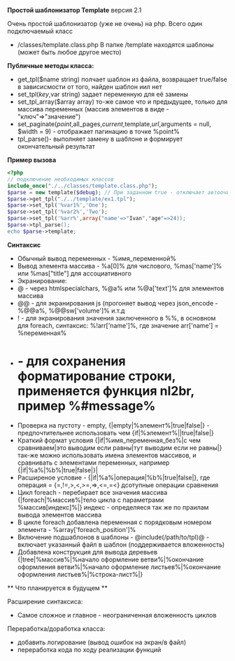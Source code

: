**Простой шаблонизатор Template**
версия 2.1

Очень простой шаблонизатор (уже не очень) на php. Всего один подключаемый класс
* /classes/template.class.php
В папке /template  находятся шаблоны (может быть любое другое место)

**Публичные методы класса:**

* get_tpl($name string) полчает шаблон из файла, возвращает true/false в зависисмости от того, найден шаблон иил нет
* set_tpl($key,$var string) задает переменную для её замены
* set_tpl_array($array array)  то-же самое что и предыдущее, только для массива переменных (массив элементов в виде - "ключ"=>"значение")
* set_paginate($point,$all_pages,$current,$template,$url,$arguments = null, $width = 9) - отображает пагинацию в точке %point%
* tpl_parse()- выполняет замену в шаблоне и формирует окончательный результат

**Пример вызова**

```php
<?php
// подключение необходимых классов
include_once("./../classes/template.class.php");	
$parse = new template($debug); // При заданном true - отключает автоочистку резлуьтата от перевода строк и табуляций, по умолчанию false - очистка присутствует
$parse->get_tpl("./../template/ex1.tpl");	
$parse->set_tpl('%var1%','One');
$parse->set_tpl('%var2%','Two');
$parse->set_tpl('%arr%',array("name'=>"Ivan","age"=>24));
$parse->tpl_parse();
echo $parse->template;
```

**Синтаксис**

* Обычный вывод переменных - %имя_переменной%
* Вывод элемента массива -  %a[0]% для числового, %mas['name']% или %mas["title"] для ассоциативного
* Экранирование: 
* @  -  через htmlspecialchars, %@a% или %@a['text']% для элементов массива
* @@ - для экранирования js (прогоняет вывод через json_encode - %@@a%, %@@sw['volume']% и.т.д
* !  - для экранирования значения заключенного в %%, в основном для foreach, синтаксис: %!arr['name']%, где значение arr['name'] = %переменная%
* #  - для сохранения форматирование строки, применяется функция nl2br, пример  %#message%
* Проверка на пустоту - empty, {|empty|%элемент%|true|false|} - предпочтительнее использовать чем {if|%элемент%||true|false|}
* Краткий формат условия {|if|%имя_переменная_без%|с чем сравниваем|это выводим если равны|тут выводим если не равны|} так-же можно использовать имена элементов массивов, и сравнивать с элементами переменных, например {|if|%a%|%b%|true|false|}|
* Расширеное условие - {|if|%a%|операция|%b%|true|false|}, где операция = {=,!=,>,<,>=,=>,<=,=<} дсотупные операции сравнения
* Цикл foreach  - перебирает все значения массива {|foreach|%массив%|тело цикла с параметрами %массив[индекс]%|} индекс - определяеся так же по праилам вывода элементов массива
* В цикле foreach добавлена переменная с порядковым номером элемента - %array['foreach_position']%
* Включение подшаблонов в шаблоны - @include(/path/to/tpl)@ - включает указанный файл в шаблон (поддерживается вложенность)
* Добавлена конструкция для вывода деревьев {|tree|%массив%|%начало оформление ветви%|%окончание оформления ветви%|%начало оформление листьев%|%окончание оформления листьев%|%строка-лист%|}
	

** Что планируется в будущем **

Расширение синтаксиса:

* Самое сложное и главное - неограниченная вложенность циклов

Переработка/доработка класса:
* добавить логирование (вывод ошибок на экран/в файл)
* переработка кода по ходу реализации функций


